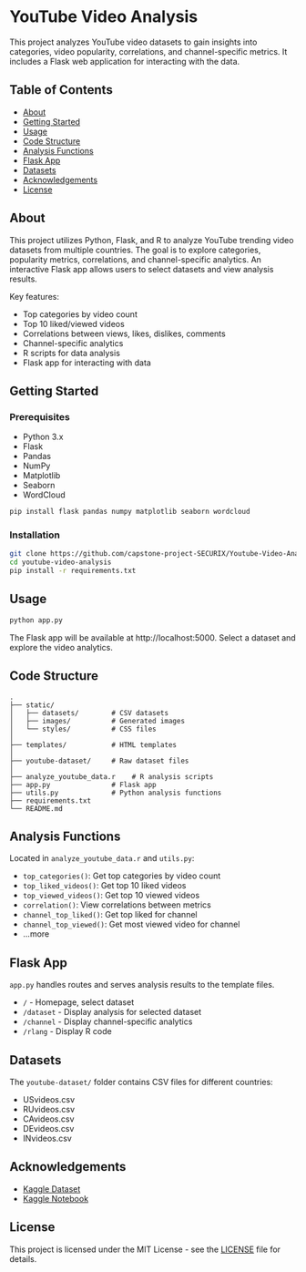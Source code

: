 # YouTube Video Analysis

This project analyzes YouTube video datasets to gain insights into categories, video popularity, correlations, and channel-specific metrics. It includes a Flask web application for interacting with the data.

## Table of Contents

- [About](#about)
- [Getting Started](#getting-started)
- [Usage](#usage)
- [Code Structure](#code-structure)
- [Analysis Functions](#analysis-functions) 
- [Flask App](#flask-app)
- [Datasets](#datasets)
- [Acknowledgements](#acknowledgements)
- [License](#license)

## About 

This project utilizes Python, Flask, and R to analyze YouTube trending video datasets from multiple countries. The goal is to explore categories, popularity metrics, correlations, and channel-specific analytics. An interactive Flask app allows users to select datasets and view analysis results.

Key features:

- Top categories by video count 
- Top 10 liked/viewed videos
- Correlations between views, likes, dislikes, comments
- Channel-specific analytics
- R scripts for data analysis
- Flask app for interacting with data

## Getting Started

### Prerequisites

- Python 3.x
- Flask
- Pandas 
- NumPy
- Matplotlib
- Seaborn
- WordCloud

```bash
pip install flask pandas numpy matplotlib seaborn wordcloud
```

### Installation

```bash
git clone https://github.com/capstone-project-SECURIX/Youtube-Video-Analysis.git
cd youtube-video-analysis
pip install -r requirements.txt
```

## Usage

```bash
python app.py
```

The Flask app will be available at http://localhost:5000. Select a dataset and explore the video analytics.

## Code Structure

    .
    ├── static/
    │   ├── datasets/        # CSV datasets
    │   ├── images/          # Generated images  
    │   └── styles/          # CSS files
    │
    ├── templates/           # HTML templates
    │
    ├── youtube-dataset/     # Raw dataset files
    │
    ├── analyze_youtube_data.r    # R analysis scripts
    ├── app.py               # Flask app
    ├── utils.py             # Python analysis functions
    ├── requirements.txt
    └── README.md

## Analysis Functions

Located in `analyze_youtube_data.r` and `utils.py`:

- `top_categories()`: Get top categories by video count
- `top_liked_videos()`: Get top 10 liked videos
- `top_viewed_videos()`: Get top 10 viewed videos  
- `correlation()`: View correlations between metrics
- `channel_top_liked()`: Get top liked for channel
- `channel_top_viewed()`: Get most viewed video for channel
- ...more

## Flask App

`app.py` handles routes and serves analysis results to the template files.

- `/` - Homepage, select dataset
- `/dataset` - Display analysis for selected dataset
- `/channel` - Display channel-specific analytics
- `/rlang` - Display R code

## Datasets

The `youtube-dataset/` folder contains CSV files for different countries:

- USvideos.csv
- RUvideos.csv 
- CAvideos.csv
- DEvideos.csv
- INvideos.csv

## Acknowledgements

- [Kaggle Dataset](https://www.kaggle.com/datasets/datasnaek/youtube-new)
- [Kaggle Notebook](https://www.kaggle.com/code/mrappplg/youtube-trending-videos-analysis)

## License

This project is licensed under the MIT License - see the [LICENSE](LICENSE) file for details.